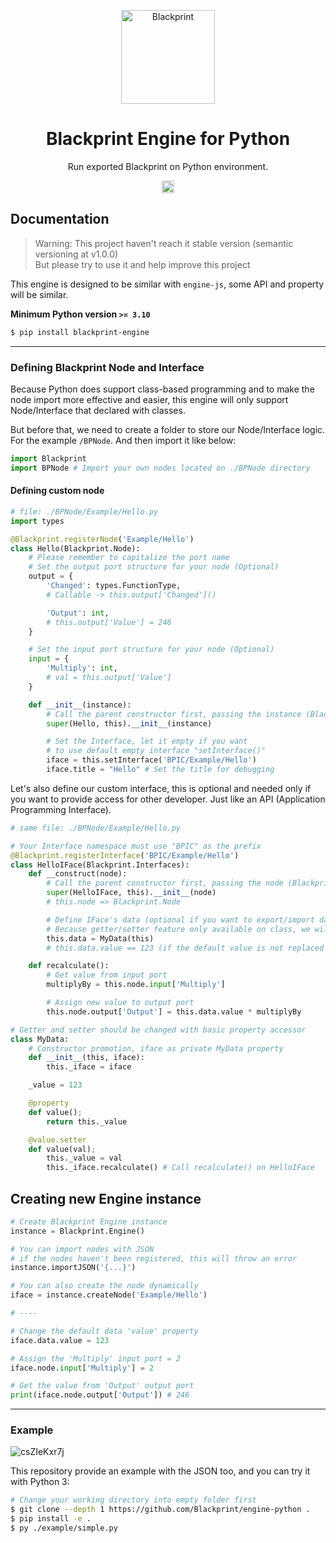 <p align="center"><a href="#" target="_blank" rel="noopener noreferrer"><img width="150" src="https://user-images.githubusercontent.com/11073373/141421213-5decd773-a870-4324-8324-e175e83b0f55.png" alt="Blackprint"></a></p>

<h1 align="center">Blackprint Engine for Python</h1>
<p align="center">Run exported Blackprint on Python environment.</p>

<p align="center">
    <a href='https://github.com/Blackprint/Blackprint/blob/master/LICENSE'><img src='https://img.shields.io/badge/License-MIT-brightgreen.svg' height='20'></a>
</p>

## Documentation
> Warning: This project haven't reach it stable version (semantic versioning at v1.0.0)<br>
> But please try to use it and help improve this project

This engine is designed to be similar with `engine-js`, some API and property will be similar.

**Minimum Python version `>= 3.10`**

```sh
$ pip install blackprint-engine
```

---

### Defining Blackprint Node and Interface
Because Python does support class-based programming and to make the node import more effective and easier, this engine will only support Node/Interface that declared with classes.

But before that, we need to create a folder to store our Node/Interface logic. For the example `/BPNode`. And then import it like below:

```python
import Blackprint
import BPNode # Import your own nodes located on ./BPNode directory
```

#### Defining custom node

```python
# file: ./BPNode/Example/Hello.py
import types

@Blackprint.registerNode('Example/Hello')
class Hello(Blackprint.Node):
    # Please remember to capitalize the port name
    # Set the output port structure for your node (Optional)
    output = {
        'Changed': types.FunctionType,
        # Callable -> this.output['Changed']()

        'Output': int,
        # this.output['Value'] = 246
    }

    # Set the input port structure for your node (Optional)
    input = {
        'Multiply': int,
        # val = this.output['Value']
    }

    def __init__(instance):
        # Call the parent constructor first, passing the instance (Blackprint.Engine)
        super(Hello, this).__init__(instance)

        # Set the Interface, let it empty if you want
        # to use default empty interface "setInterface()"
        iface = this.setInterface('BPIC/Example/Hello')
        iface.title = "Hello" # Set the title for debugging
```

Let's also define our custom interface, this is optional and needed only if you want to provide access for other developer. Just like an API (Application Programming Interface).

```python
# same file: ./BPNode/Example/Hello.py

# Your Interface namespace must use "BPIC" as the prefix
@Blackprint.registerInterface('BPIC/Example/Hello')
class HelloIFace(Blackprint.Interfaces):
    def __construct(node):
        # Call the parent constructor first, passing the node (Blackprint\Node)
        super(HelloIFace, this).__init__(node)
        # this.node => Blackprint.Node

        # Define IFace's data (optional if you want to export/import data from JSON)
        # Because getter/setter feature only available on class, we will create from `class MyData`
        this.data = MyData(this)
        # this.data.value == 123 (if the default value is not replaced when importing JSON)

    def recalculate():
        # Get value from input port
        multiplyBy = this.node.input['Multiply']

        # Assign new value to output port
        this.node.output['Output'] = this.data.value * multiplyBy

# Getter and setter should be changed with basic property accessor
class MyData:
    # Constructor promotion, iface as private MyData property
    def __init__(this, iface):
		this._iface = iface

    _value = 123

	@property
    def value();
        return this._value

	@value.setter
    def value(val);
        this._value = val
        this._iface.recalculate() # Call recalculate() on HelloIFace
```

## Creating new Engine instance

```python
# Create Blackprint Engine instance
instance = Blackprint.Engine()

# You can import nodes with JSON
# if the nodes haven't been registered, this will throw an error
instance.importJSON('{...}')

# You can also create the node dynamically
iface = instance.createNode('Example/Hello')

# ----

# Change the default data 'value' property
iface.data.value = 123

# Assign the 'Multiply' input port = 2
iface.node.input['Multiply'] = 2

# Get the value from 'Output' output port
print(iface.node.output['Output']) # 246
```

---

### Example
![csZIeKxr7j](https://user-images.githubusercontent.com/11073373/194294366-6a212509-d565-409c-81b5-763b0a3923ba.jpg)

This repository provide an example with the JSON too, and you can try it with Python 3:<br>

```sh
# Change your working directory into empty folder first
$ git clone --depth 1 https://github.com/Blackprint/engine-python .
$ pip install -e .
$ py ./example/simple.py
```
